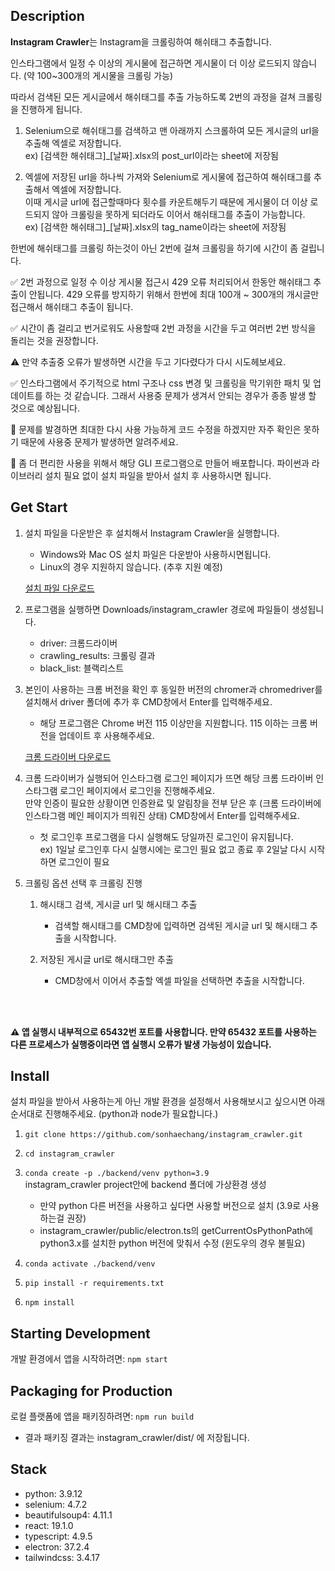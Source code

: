 ## Description
**Instagram Crawler**는 Instagram을 크롤링하여 해쉬태그 추출합니다.

인스타그램에서 일정 수 이상의 게시물에 접근하면 게시물이 더 이상 로드되지 않습니다. (약 100~300개의 게시물을 크롤링 가능)

따라서 검색된 모든 게시글에서 해쉬태그를 추출 가능하도록 2번의 과정을 걸쳐 크롤링을 진행하게 됩니다.

1. Selenium으로 해쉬태그를 검색하고 맨 아래까지 스크롤하여 모든 게시글의 url을 추출해 엑셀로 저장합니다.  
ex) [검색한 해쉬태그]_[날짜].xlsx의 post_url이라는 sheet에 저장됨

2. 엑셀에 저장된 url을 하나씩 가져와 Selenium로 게시물에 접근하여 해쉬태그를 추출해서 엑셀에 저장합니다.  
이때 게시글 url에 접근할때마다 횟수를 카운트해두기 때문에 게시물이 더 이상 로드되지 않아 크롤링을 못하게 되더라도 이어서 해쉬태그를 추출이 가능합니다.  
ex) [검색한 해쉬태그]_[날짜].xlsx의 tag_name이라는 sheet에 저장됨

한번에 해쉬태그를 크롤링 하는것이 아닌 2번에 걸쳐 크롤링을 하기에 시간이 좀 걸립니다.

✅ 2번 과정으로 일정 수 이상 게시물 접근시 429 오류 처리되어서 한동안 해쉬태그 추출이 안됩니다. 429 오류를 방지하기 위해서 한번에 최대 100개 ~ 300개의 개시글만 접근해서 해쉬태그 추출이 됩니다.

✅ 시간이 좀 걸리고 번거로워도 사용할때 2번 과정을 시간을 두고 여러번 2번 방식을 돌리는 것을 권장합니다. 

⚠️ 만약 추출중 오류가 발생하면 시간을 두고 기다렸다가 다시 시도헤보세요.

✅ 인스타그램에서 주기적으로 html 구조나 css 변경 및 크롤링을 막기위한 패치 및 업데이트를 하는 것 같습니다. 그래서 사용중 문제가 생겨서 안되는 경우가 종종 발생 할 것으로 예상됩니다.

🙏 문제를 발경하면 최대한 다시 사용 가능하게 코드 수정을 하겠지만 자주 확인은 못하기 때문에 사용중 문제가 발생하면 알려주세요.

🎉 좀 더 편리한 사용을 위해서 해당 GLI 프로그램으로 만들어 배포합니다. 파이썬과 라이브러리 설치 필요 없이 설치 파일을 받아서 설치 후 사용하시면 됩니다.

## Get Start

1. 설치 파일을 다운받은 후 설치해서 Instagram Crawler을 실행합니다.
   - Windows와 Mac OS 설치 파일은 다운받아 사용하시면됩니다.
   - Linux의 경우 지원하지 않습니다. (추후 지원 예정)

   [설치 파일 다운로드](/)

2. 프로그램을 실행하면 Downloads/instagram_crawler 경로에 파일들이 생성됩니다.
    - driver: 크롬드라이버
    - crawling_results: 크롤링 결과
    - black_list: 블랙리스트

3. 본인이 사용하는 크롬 버전을 확인 후 동일한 버전의 chromer과 chromedriver를 설치해서 driver 폴더에 추가 후 CMD창에서 Enter를 입력해주세요.
    - 해당 프로그램은 Chrome 버전 115 이상만을 지원합니다. 115 이하는 크롬 버전을 업데이트 후 사용해주세요.

    [크롬 드라이버 다운로드](https://chromedriver.chromium.org/downloads)
    
4. 크롬 드라이버가 실행되어 인스타그램 로그인 페이지가 뜨면 해당 크롬 드라이버 인스타그램 로그인 페이지에서 로그인을 진행해주세요.  
만약 인증이 필요한 상황이면 인증완료 및 알림창을 전부 닫은 후 (크롬 드라이버에 인스타그램 메인 페이지가 띄워진 상태) CMD창에서 Enter를 입력해주세요.
    - 첫 로그인후 프로그램을 다시 실행해도 당일까진 로그인이 유지됩니다.  
        ex) 1일날 로그인후 다시 실행시에는 로그인 필요 없고 종료 후 2일날 다시 시작하면 로그인이 필요  

5. 크롤링 옵션 선택 후 크롤링 진행
    1. 해시태그 검색, 게시글 url 및 해시태그 추출  
        - 검색할 해시태그를 CMD창에 입력하면 검색된 게시글 url 및 해시태그 추출을 시작합니다.
        
    2. 저장된 게시글 url로 해시태그만 추출  
        - CMD창에서 이어서 추출할 엑셀 파일을 선택하면 추출을 시작합니다.

<br/>
<br/>

**⚠️ 앱 실행시 내부적으로 65432번 포트를 사용합니다. 만약 65432 포트를 사용하는 다른 프로세스가 실행중이라면 앱 실행시 오류가 발생 가능성이 있습니다.**

## Install

설치 파일을 받아서 사용하는게 아닌 개발 환경을 설정해서 사용해보시고 싶으시면 아래 순서대로 진행해주세요. (python과 node가 필요합니다.) 

1. `git clone https://github.com/sonhaechang/instagram_crawler.git`

2. `cd instagram_crawler`

3. `conda create -p ./backend/venv python=3.9`   
instagram_crawler project안에 backend 폴더에 가상환경 생성  

    - 만약 python 다른 버전을 사용하고 싶다면 사용할 버전으로 설치 (3.9로 사용하는걸 권장)  
    - instagram_crawler/public/electron.ts의 getCurrentOsPythonPath에 python3.x를 설치한 python 버전에 맞춰서 수정 (윈도우의 경우 불필요)

4. `conda activate ./backend/venv`

5. `pip install -r requirements.txt`

6. `npm install`

## Starting Development

개발 환경에서 앱을 시작하려면: `npm start`

## Packaging for Production

로컬 플랫폼에 앱을 패키징하려면: `npm run build`

- 결과 패키징 결과는 instagram_crawler/dist/ 에 저장됩니다.

## Stack

- python: 3.9.12
- selenium: 4.7.2 
- beautifulsoup4: 4.11.1
- react: 19.1.0
- typescript: 4.9.5
- electron: 37.2.4
- tailwindcss: 3.4.17